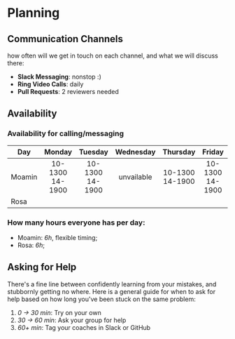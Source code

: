 # Planning

## Communication Channels

how often will we get in touch on each channel, and what we will discuss there:

- **Slack Messaging**: nonstop :)
- **Ring Video Calls**: daily
- **Pull Requests**: 2 reviewers needed

## Availability

### Availability for calling/messaging

| Day       |    Monday        |    Tuesday      |    Wednesday    |    Thursday     |     Friday     |   Saturday   |
| --------- |    :--------:    | :---------:     | :---------:     | :---------:     | :-----------:  | :----------: |
| Moamin    |  10-1300 14-1900 | 10-1300 14-1900 |     unvailable      | 10-1300 14-1900 |10-1300 14-1900 | unvailable   |
| Rosa    |         |        |        |        |       |    |

### How many hours everyone has per day:


- Moamin: _6h_, flexible timing;
- Rosa: _6h_;


## Asking for Help

There's a fine line between confidently learning from your mistakes, and stubbornly getting no where. Here is a general guide for when to ask for help based on how long you've been stuck on the same problem:

1. _0 -> 30 min_: Try on your own
2. _30 -> 60 min_: Ask your group for help
3. _60+ min_: Tag your coaches in Slack or GitHub